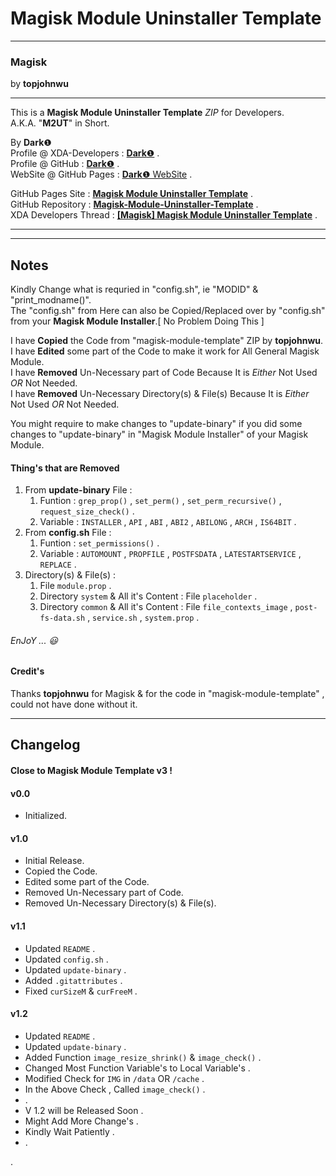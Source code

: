 # Magisk Module Uninstaller Template #  

----------

### Magisk ###  
by **topjohnwu**  

----------

This is a **Magisk Module Uninstaller Template** *ZIP* for Developers.  
A.K.A. "**M2UT**" in Short.  
  
By **Dark**❶  
Profile @ XDA-Developers : [**Dark**❶](http://forum.xda-developers.com/member.php?u=7292542 "XDA Profile") .  
Profile @ GitHub : [**Dark**❶](https://github.com/dark-1 "GitHub Profile") .   
WebSite @ GitHub Pages : [**Dark**❶ WebSite](https://dark-1.github.io "GitHub WebSite") .   
  
  
GitHub Pages Site : [**Magisk Module Uninstaller Template**](https://dark-1.github.io/Magisk-Module-Uninstaller-Template "GitHub Pages") .  
GitHub Repository : [**Magisk-Module-Uninstaller-Template**](https://github.com/dark-1/Magisk-Module-Uninstaller-Template "GitHub") .  
XDA Developers Thread : [**[Magisk] Magisk Module Uninstaller Template**](https://forum.xda-developers.com/apps/magisk/magisk-module-uninstaller-template-t3597600 "XDA Developers") .  
  

----------

----------

## Notes ##  
  
Kindly Change what is requried in "config.sh", ie "MODID" & "print_modname()".  
The "config.sh" from Here can also be Copied/Replaced over by "config.sh" from your **Magisk Module Installer**.[ No Problem Doing This ]  
  
I have **Copied** the Code from "magisk-module-template" ZIP by **topjohnwu**.  
I have **Edited** some part of the Code to make it work for All General Magisk Module.  
I have **Removed** Un-Necessary part of Code Because It is *Either* Not Used *OR* Not Needed.  
I have **Removed** Un-Necessary Directory(s) & File(s) Because It is *Either* Not Used *OR* Not Needed.  
  
You might require to make changes to "update-binary" if you did some changes to "update-binary" in "Magisk Module Installer" of your Magisk Module.    
  
#### Thing's that are Removed ####  
  
1. From **update-binary** File :  
    1. Funtion : `grep_prop()` , `set_perm()` , `set_perm_recursive()` , `request_size_check()` .  
    2. Variable : `INSTALLER` , `API` , `ABI` , `ABI2` , `ABILONG` , `ARCH` , `IS64BIT` .  
2. From **config.sh** File :  
    1. Funtion : `set_permissions()` .  
    2. Variable : `AUTOMOUNT` , `PROPFILE` , `POSTFSDATA` , `LATESTARTSERVICE` , `REPLACE` .  
3. Directory(s) & File(s) :  
    1. File `module.prop` .  
    2. Directory `system` & All it's Content : File `placeholder` .  
    3. Directory `common` & All it's Content : File `file_contexts_image` , `post-fs-data.sh` , `service.sh` , `system.prop` .  
  
  
###### EnJoY ...  :smiley: ######  
  
#### Credit's ####
  
Thanks **topjohnwu** for Magisk & for the code in "magisk-module-template" , could not have done without it.  
  

----------

## Changelog ##  
#### Close to Magisk Module Template v3 ! ####  
#### v0.0 ####  
- Initialized.  

#### v1.0 ####  
- Initial Release.  
- Copied the Code.  
- Edited some part of the Code.  
- Removed Un-Necessary part of Code.  
- Removed Un-Necessary Directory(s) & File(s).  
   
#### v1.1 ####  
- Updated `README` .  
- Updated `config.sh` .  
- Updated `update-binary` .  
- Added `.gitattributes` .  
- Fixed `curSizeM` & `curFreeM` .  
   
#### v1.2 ####  
- Updated `README` .  
- Updated `update-binary` .  
- Added Function `image_resize_shrink()` & `image_check()` .  
- Changed Most Function Variable's to Local Variable's .  
- Modified Check for `IMG` in `/data` OR `/cache` .  
- In the Above Check , Called `image_check()` .  
- .  
- V 1.2 will be Released Soon .   
- Might Add More Change's .   
- Kindly Wait Patiently .   
- .  
  
.
